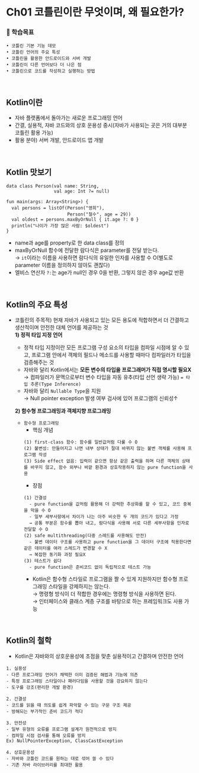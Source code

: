 # Ch01 코틀린이란 무엇이며, 왜 필요한가?

### 📌 학습목표
```
• 코틀린 기본 기능 데모
• 코틀린 언어의 주요 특성
• 코틀린을 활용한 안드로이드와 서버 개발
• 코틀린이 다른 언어보다 더 나은 점
• 코틀린으로 코드를 작성하고 실행하는 방법
```
<br>


## Kotlin이란
- 자바 플랫폼에서 돌아가는 새로운 프로그래밍 언어
- 간결, 실용적, 자바 코드와의 상호 운용성 중시(자바가 사용되는 곳은 거의 대부분 코틀린 활용 가능)
- 활용 분야) 서버 개발, 안드로이드 앱 개발
<br>

## Kotlin 맛보기
```
data class Person(val name: String,
                  val age: Int ?= null)
                 
fun main(args: Array<String>) {
  val persons = listOf(Person("영희"),
                       Person("철수", age = 29))
  val oldest = persons.maxByOrNull { it.age ?: 0 }
  println("나이가 가장 많은 사람: $oldest")
}
```
- name과 age를 property로 한 data class를 정의
- maxByOrNull 함수에 전달한 람다식은 parameter를 전달 받는다. <br>
  → `it`이라는 이름을 사용하면 람다식의 유일한 인자를 사용할 수 O(별도로 parameter 이름을 정의하지 않아도 괜찮다)
- 엘비스 연산자 `?:`는 age가 null인 경우 0을 반환, 그렇지 않은 경우 age값 반환
<br>

## Kotlin의 주요 특성
- 코틀린의 주목적) 현재 자바가 사용되고 있는 모든 용도에 적합하면서 더 간결하고 생산적이며 안전한 대체 언어를 제공하는 것 <br>
**1) 정적 타입 지정 언어**
  - 정적 타입 지정이란 모든 프로그램 구성 요소의 타입을 컴파일 시점에 알 수 있고, 프로그램 안에서 객체의 필드나 메소드를 사용할 때마다 컴파일러가 타입을 검증해주는 것
  - 자바와 달리 Kotlin에서는 **모든 변수의 타입을 프로그래머가 직접 명시할 필요X** <br>
  → 컴파일러가 문맥으로부터 변수 타입을 자동 유추(타입 선언 생략 가능)
  `= 타입 추론(Type Inference)` <br>
  - 자바와 달리 `Nullable Type`을 지원 <br>
  → Null pointer exception 발생 여부 검사에 있어 프로그램의 신뢰성↑ <br>
  
  **2) 함수형 프로그래밍과 객체지향 프로그래밍**
  - `함수형 프로그래밍`
    - 핵심 개념
    ```
    (1) first-class 함수: 함수를 일반값처럼 다룰 수 O
    (2) 불변성: 만들어지고 나면 내부 상태가 절대 바뀌지 않는 불변 객체를 사용해 프로그램 작성
    (3) Side effect 없음: 입력이 같으면 항상 같은 출력을 하며 다른 객체의 상태를 바꾸지 않고, 함수 외부나 바깥 환경과 상호작용하지 않는 pure function을 사용
    ```
    - 장점
    ```
    (1) 간결성
      - pure function을 값처럼 활용해 더 강력한 추상화를 할 수 있고, 코드 중복을 막을 수 O
      - 일부 세부사항에서 차이가 나는 아주 비슷한 두 개의 코드가 있다고 가정
      → 공통 부분은 함수를 뽑아 내고, 람다식을 사용해 서로 다른 세부사항을 인자로 전달할 수 O
    (2) safe multithreading(다중 스레드를 사용해도 안전)
      - 불변 데이터 구조를 사용하고 pure function을 그 데이터 구조에 적용한다면 같은 데이터를 여러 스레드가 변경할 수 X 
      → 복잡한 동기화 과정 필요X
    (3) 테스트가 쉽다
      - pure function은 준비코드 없이 독립적으로 테스트 가능
    ```
    - Kotlin은 함수형 스타일로 프로그램을 짤 수 있게 지원하지만 함수형 프로그래밍 스타일을 강제하지는 않는다. <br>
    → 명령형 방식이 더 적합한 경우에는 명령형 방식을 사용하면 된다. <br>
    → 인터페이스와 클래스 계층 구조를 바탕으로 하는 프레임워크도 사용 가능
<br>

## Kotlin의 철학
- Kotlin은 자바와의 상호운용성에 초점을 맞춘 실용적이고 간결하며 안전한 언어
```
1. 실용성
- 다른 프로그래밍 언어가 채택한 이미 검증된 해법과 기능에 의존
- 특정 프로그래밍 스타일이나 패러다임을 사용할 것을 강요하지 않는다
- 도구를 강조(편리한 개발 환경)

2. 간결성
- 코드를 읽을 때 의도를 쉽게 파악할 수 있는 구문 구조 제공
- 방해되는 부가적인 준비 코드가 적다

3. 안전성
- 일부 유형의 오류를 프로그램 설계가 원천적으로 방지
- 컴파일 시점 검사를 통해 오류를 방지
Ex) NullPointerException, ClassCastException

4. 상호운용성
- 자바와 코틀린 코드를 원하는 대로 섞어 쓸 수 있다
- 기존 자바 라이브러리를 최대한 활용
```
